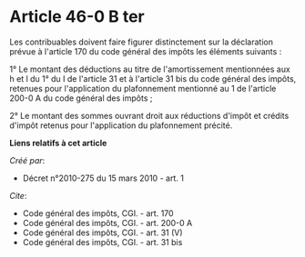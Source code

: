 # Article 46-0 B ter

Les contribuables doivent faire figurer distinctement sur la déclaration prévue à l'article 170 du code général des impôts
les éléments suivants : 

1° Le montant des déductions au titre de l'amortissement mentionnées aux h et l du 1° du I de l'article 31 et à l'article 31
bis du code général des impôts, retenues pour l'application du plafonnement mentionné au 1 de l'article 200-0 A du code
général des impôts ; 

2° Le montant des sommes ouvrant droit aux réductions d'impôt et crédits d'impôt retenus pour l'application du plafonnement
précité.

**Liens relatifs à cet article**

_Créé par_:

  - Décret n°2010-275 du 15 mars 2010 - art. 1

_Cite_:

  - Code général des impôts, CGI. - art. 170
  - Code général des impôts, CGI. - art. 200-0 A
  - Code général des impôts, CGI. - art. 31 (V)
  - Code général des impôts, CGI. - art. 31 bis
